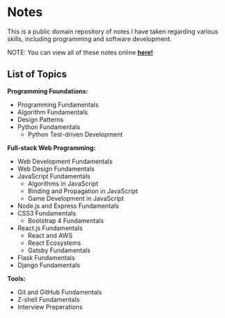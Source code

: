 # Notes

This is a public domain repository of notes I have taken regarding various skills, including programming and software development.

NOTE: You can view all of these notes online [**here!**](https://brennanbrown.github.io/notes)

## List of Topics

**Programming Foundations:**

- Programming Fundamentals
- Algorithm Fundamentals
- Design Patterns
- Python Fundamentals
  - Python Test-driven Development

**Full-stack Web Programming:**

- Web Development Fundamentals
- Web Design Fundamentals
- JavaScript Fundamentals
  - Algorithms in JavaScript
  - Binding and Propagation in JavaScript
  - Game Development in JavaScript
- Node.js and Express Fundamentals
- CSS3 Fundamentals
  - Bootstrap 4 Fundamentals
- React.js Fundamentals
  - React and AWS
  - React Ecosystems
  - Gatsby Fundamentals
- Flask Fundamentals
- Django Fundamentals

**Tools:**

- Git and GitHub Fundamentals
- Z-shell Fundamentals
- Interview Preperations
